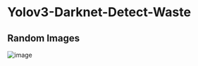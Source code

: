 # Yolov3-Darknet-Detect-Waste

## Random Images
![image](https://user-images.githubusercontent.com/90748371/227756500-d60df6ca-7161-4c88-9c2b-d9a249b48ae9.png)
